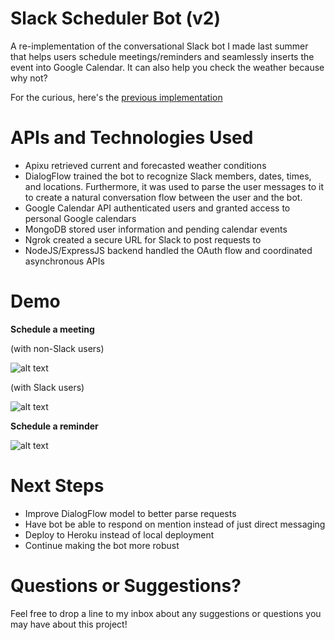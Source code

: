 # Slack Scheduler Bot (v2)
A re-implementation of the conversational Slack bot I made last summer that helps users schedule meetings/reminders and seamlessly inserts the event into Google Calendar. It can also help you check the weather because why not?

For the curious, here's the [previous implementation](https://github.com/jchen31995/slack-scheduler-bot-v1)

# APIs and Technologies Used
- Apixu retrieved current and forecasted weather conditions
- DialogFlow trained the bot to recognize Slack members, dates, times, and locations. Furthermore, it was used to parse the user messages to it to create a natural conversation flow between the user and the bot.
- Google Calendar API authenticated users and granted access to personal Google calendars
- MongoDB stored user information and pending calendar events
- Ngrok created a secure URL for Slack to post requests to
- NodeJS/ExpressJS backend handled the OAuth flow and coordinated asynchronous APIs

# Demo
**Schedule a meeting**

(with non-Slack users)

![alt text](https://raw.githubusercontent.com/jchen31995/slack-scheduler-bot/master/demo/normal-meeting.gif)

(with Slack users)

![alt text](https://raw.githubusercontent.com/jchen31995/slack-scheduler-bot/master/demo/slack-meeting.gif)

**Schedule a reminder**

![alt text](https://raw.githubusercontent.com/jchen31995/slack-scheduler-bot/master/demo/reminder.gif)


# Next Steps
- Improve DialogFlow model to better parse requests
- Have bot be able to respond on mention instead of just direct messaging
- Deploy to Heroku instead of local deployment
- Continue making the bot more robust

# Questions or Suggestions?
Feel free to drop a line to my inbox about any suggestions or questions you may have about this project!
